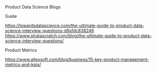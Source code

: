 
Product Data Science Blogs

Guide

https://towardsdatascience.com/the-ultimate-guide-to-product-data-science-interview-questions-d9a1dc838246
https://www.stratascratch.com/blog/the-ultimate-guide-to-product-data-science-interview-questions/

Product Metrics

https://www.altexsoft.com/blog/business/15-key-product-management-metrics-and-kpis/
